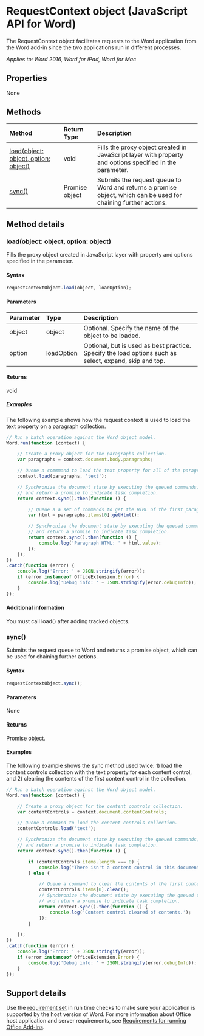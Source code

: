 # RequestContext object (JavaScript API for Word)

The RequestContext object facilitates requests to the Word application from the Word add-in since the two applications run in different processes.

_Applies to: Word 2016, Word for iPad, Word for Mac_

## Properties
None

## Methods

| Method         | Return Type    |Description|
|:---------------|:--------|:----------|
|[load(object: object, option: object)](#loadobject-object-option-object)  |void     |Fills the proxy object created in JavaScript layer with property and options specified in the parameter.|
|[sync()](#sync)  |Promise object |Submits the request queue to Word and returns a promise object, which can be used for chaining further actions.|

## Method details

### load(object: object, option: object)
Fills the proxy object created in JavaScript layer with property and options specified in the parameter.

#### Syntax
```js
requestContextObject.load(object, loadOption);
```

#### Parameters
| Parameter       | Type    |Description|
|:----------------|:--------|:----------|
|object|object|Optional. Specify the name of the object to be loaded.|
|option|[loadOption](loadoption.md)|Optional, but is used as best practice. Specify the load options such as select, expand, skip and top. |

#### Returns
void

##### Examples

The following example shows how the request context is used to load the text property on a paragraph collection.

```js
// Run a batch operation against the Word object model.
Word.run(function (context) {

    // Create a proxy object for the paragraphs collection.
    var paragraphs = context.document.body.paragraphs;

    // Queue a commmand to load the text property for all of the paragraphs.
    context.load(paragraphs, 'text');

    // Synchronize the document state by executing the queued commands,
    // and return a promise to indicate task completion.
    return context.sync().then(function () {

        // Queue a a set of commands to get the HTML of the first paragraph.
        var html = paragraphs.items[0].getHtml();

        // Synchronize the document state by executing the queued commands,
        // and return a promise to indicate task completion.
        return context.sync().then(function () {
            console.log('Paragraph HTML: ' + html.value);
        });
    });
})
.catch(function (error) {
    console.log('Error: ' + JSON.stringify(error));
    if (error instanceof OfficeExtension.Error) {
        console.log('Debug info: ' + JSON.stringify(error.debugInfo));
    }
});

```

#### Additional information

You must call load() after adding tracked objects.

### sync()
Submits the request queue to Word and returns a promise object, which can be used for chaining further actions.

#### Syntax
```js
requestContextObject.sync();
```

#### Parameters
None

#### Returns
Promise object.

#### Examples

The following example shows the sync method used twice: 1) load the content controls collection with the text property for each content control, and 2) clearing the contents of the first content control in the collection.

```js
// Run a batch operation against the Word object model.
Word.run(function (context) {

    // Create a proxy object for the content controls collection.
    var contentControls = context.document.contentControls;

    // Queue a command to load the content controls collection.
    contentControls.load('text');

    // Synchronize the document state by executing the queued commands,
    // and return a promise to indicate task completion.
    return context.sync().then(function () {

        if (contentControls.items.length === 0) {
            console.log("There isn't a content control in this document.");
        } else {

            // Queue a command to clear the contents of the first content control.
            contentControls.items[0].clear();
            // Synchronize the document state by executing the queued commands,
            // and return a promise to indicate task completion.
            return context.sync().then(function () {
                console.log('Content control cleared of contents.');
            });
        }

    });
})
.catch(function (error) {
    console.log('Error: ' + JSON.stringify(error));
    if (error instanceof OfficeExtension.Error) {
        console.log('Debug info: ' + JSON.stringify(error.debugInfo));
    }
});

```

## Support details

Use the [requirement set](https://msdn.microsoft.com/EN-US/library/office/mt590206.aspx) in run time checks to make sure your application is supported by the host version of Word. For more information about Office host application and server requirements, see [Requirements for running Office Add-ins](https://msdn.microsoft.com/EN-US/library/office/dn833104.aspx).